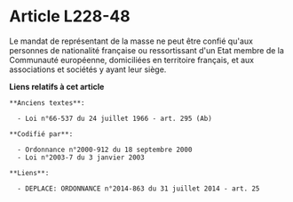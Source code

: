 # Article L228-48

Le mandat de représentant de la masse ne peut être confié qu'aux personnes de nationalité française ou ressortissant d'un
Etat membre de la Communauté européenne, domiciliées en territoire français, et aux associations et sociétés y ayant leur
siège.

**Liens relatifs à cet article**

	**Anciens textes**:

	  - Loi n°66-537 du 24 juillet 1966 - art. 295 (Ab)

	**Codifié par**:

	  - Ordonnance n°2000-912 du 18 septembre 2000
	  - Loi n°2003-7 du 3 janvier 2003

	**Liens**:

	  - DEPLACE: ORDONNANCE n°2014-863 du 31 juillet 2014 - art. 25

